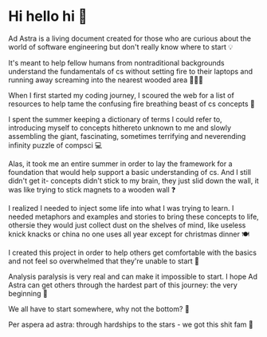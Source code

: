 
# Hi hello hi 🖖 

 Ad Astra is a living document created for those who are curious about the world of software engineering but don't really know where to start 💡

It's meant to help fellow humans from nontraditional backgrounds understand the fundamentals of cs without setting fire to their laptops and running away screaming into the nearest wooded area 🏃🏼‍♀️

When I first started my coding journey, I scoured the web for a list of resources to help tame the confusing fire breathing beast of cs concepts 🐉

I spent the summer keeping a dictionary of terms I could refer to, introducing myself to concepts hithereto unknown to me and slowly assembling the giant, fascinating, sometimes terrifying and neverending infinity puzzle of compsci 💻

Alas, it took me an entire summer in order to lay the framework for a foundation that would help support a basic understanding of cs. And I still didn't get it- concepts didn't stick to my brain, they just slid down the wall, it was like trying to stick magnets to a wooden wall ❓

I realized I needed to inject some life into what I was trying to learn. I needed metaphors and examples and stories to bring these concepts to life, othersie they would just collect dust on the shelves of mind, like useless knick knacks or china no one uses all year except for christmas dinner 🍽️

I created this project in order to help others get comfortable with the basics and not feel so overwhelmed that they're unable to start 🤯

Analysis paralysis is very real and can make it impossible to start. I hope Ad Astra can get others through the hardest part of this journey: the very beginning 🚦

We all have to start somewhere, why not the bottom? 🍑

Per aspera ad astra: through hardships to the stars - we got this shit fam 🌠
